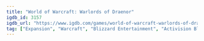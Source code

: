 ```yaml
---
title: "World of Warcraft: Warlords of Draenor"
igdb_id: 3157
igdb_url: "https://www.igdb.com/games/world-of-warcraft-warlords-of-draenor"
tag: ["Expansion", "Warcraft", "Blizzard Entertainment", "Activision Blizzard", "Role-playing (RPG)", "Strategy", "Adventure", "Massively Multiplayer Online (MMO)", "First person", "Third person", "Action", "Fantasy", "Open world"]
---
```

